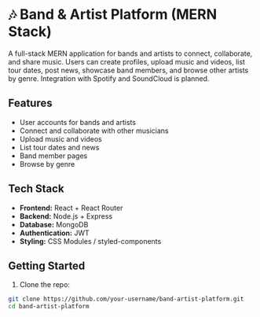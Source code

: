 # 🎶 Band & Artist Platform (MERN Stack)

A full-stack MERN application for bands and artists to connect, collaborate, and share music. Users can create profiles, upload music and videos, list tour dates, post news, showcase band members, and browse other artists by genre. Integration with Spotify and SoundCloud is planned.

## Features

- User accounts for bands and artists
- Connect and collaborate with other musicians
- Upload music and videos
- List tour dates and news
- Band member pages
- Browse by genre

## Tech Stack

- **Frontend:** React + React Router
- **Backend:** Node.js + Express
- **Database:** MongoDB
- **Authentication:** JWT
- **Styling:** CSS Modules / styled-components

## Getting Started

1. Clone the repo:

```bash
git clone https://github.com/your-username/band-artist-platform.git
cd band-artist-platform
```
